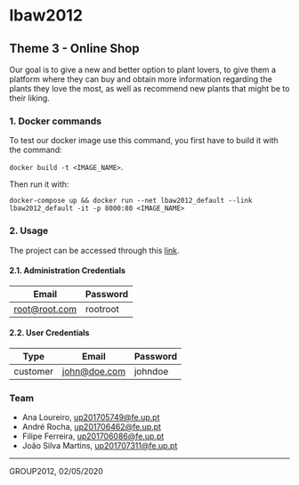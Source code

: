 # lbaw2012

## Theme 3 - Online Shop
Our goal is to give a new and better option to plant lovers, to give them a platform where they can buy and obtain more information regarding the plants they love the most, as well as recommend new plants that might be to their liking. 

### 1. Docker commands
To test our docker image use this command, you first have to build it with the command:

`docker build -t <IMAGE_NAME>`.

Then run it with:

`docker-compose up && docker run --net lbaw2012_default --link lbaw2012_default -it -p 8000:80 <IMAGE_NAME>`

### 2. Usage

The project can be accessed through this [link](http://lbaw2012.lbaw-prod.fe.up.pt).  

#### 2.1. Administration Credentials

| Email | Password |
| -------- | -------- |
| root@root.com    | rootroot |

#### 2.2. User Credentials

| Type          | Email  | Password |
| ------------- | --------- | -------- |
| customer | john@doe.com    | johndoe |

### Team

* Ana Loureiro, up201705749@fe.up.pt
* André Rocha, up201706462@fe.up.pt
* Filipe Ferreira, up201706086@fe.up.pt
* João Silva Martins, up201707311@fe.up.pt

***
GROUP2012, 02/05/2020